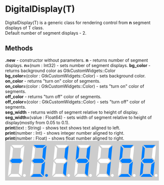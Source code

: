  # DigitalDisplay(T)

 DigitalDisplay(T) is a generic class for rendering control from **n** segment displays of T class.  
 Default number of segment displays - 2.

 ## Methods  
**.new** - constructor without parameters.
**n** - returns number of segment displays.
**n=**(num : Int32) - sets number of segment displays.
**bg_color** - returns background color as GtkCustomWidgets::Color  
**bg_color=**(color : GtkCustomWidgets::Color) - sets background color.  
**on_color** - returns "turn on" color of segments.   
**on_color=**(color : GtkCustomWidgets::Color) - sets "turn on" color of segments.  
**off_color** - returns "turn off" color of segments.   
**off_color=**(color : GtkCustomWidgets::Color) - sets "turn off" color of segments.  
**seg_width** - returns width of segment relative to height of display.  
**seg_width=**(value : Float64) - sets width of segment relative to height of display(mostly from 0.05 to 0.1).   
**print**(text : String) - shows text shows text aligned to left.  
**print**(number : Int) - shows integer number aligned to right.  
**print**(number : Float) - shows float number aligned to right.  
![](../../images/DigitalDisplay.png)
